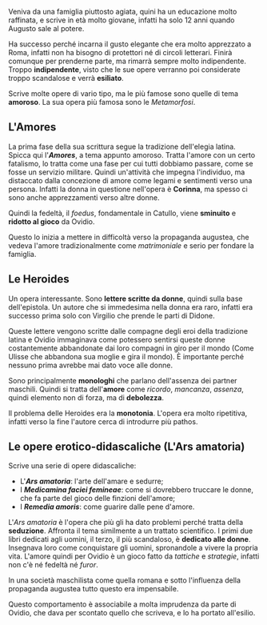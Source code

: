 Veniva da una famiglia piuttosto agiata, quini ha un educazione molto raffinata, e scrive in età molto giovane, infatti ha solo 12 anni quando Augusto sale al potere. 

Ha successo perché incarna il gusto elegante che era molto apprezzato a Roma, infatti non ha bisogno di protettori né di circoli letterari. Finirà comunque per prenderne parte, ma rimarrà sempre molto indipendente. Troppo **indipendente**, visto che le sue opere verranno poi considerate troppo scandalose e verrà **esiliato**. 

Scrive molte opere di vario tipo, ma le più famose sono quelle di tema **amoroso**. La sua opera più famosa sono le *Metamorfosi*. 

## L'Amores 

La prima fase della sua scrittura segue la tradizione dell'elegia latina.  
Spicca qui l'***Amores***, a tema appunto amoroso. Tratta l'amore con un certo fatalismo, lo tratta come una fase per cui tutti dobbiamo passare, come se fosse un servizio militare. 
Quindi un'attività che impegna l'individuo, ma distaccato dalla concezione di amore come legami e sentimenti verso una persona. Infatti la donna in questione nell'opera è **Corinna**, ma spesso ci sono anche apprezzamenti verso altre donne.  

Quindi la fedeltà, il *foedus*, fondamentale in Catullo, viene **sminuito** e **ridotto al gioco** da Ovidio.  

Questo lo inizia a mettere in difficoltà verso la propaganda augustea, che vedeva l'amore tradizionalmente come *matrimoniale* e serio per fondare la famiglia. 

## Le Heroides 

Un opera interessante. Sono **lettere scritte da donne**, quindi sulla base dell'epistola. Un autore che si immedesima nella donna era raro, infatti era successo prima solo con Virgilio che prende le parti di Didone. 

Queste lettere vengono scritte dalle compagne degli eroi della tradizione latina e Ovidio immaginava come potessero sentirsi queste donne costantemente abbandonate dai loro compagni in giro per il mondo (Come Ulisse che abbandona sua moglie e gira il mondo). È importante perché nessuno prima avrebbe mai dato voce alle donne. 

Sono principalmente **monologhi** che parlano dell'assenza dei partner maschili. Quindi si tratta dell'**amore** come *ricordo*, *mancanza*, *assenza*, quindi elemento non di forza, ma di **debolezza**. 

Il problema delle Heroides era la **monotonia**. L'opera era molto ripetitiva, infatti verso la fine l'autore cerca di introdurre più pathos. 

## Le opere erotico-didascaliche (L'Ars amatoria) 

Scrive una serie di opere didascaliche: 

- L'***Ars amatoria***: l'arte dell'amare e sedurre; 
- I ***Medicamina faciei femineae***: come si dovrebbero truccare le donne, che fa parte del gioco delle finzioni dell'amore; 
- I ***Remedia amoris***: come guarire dalle pene d'amore. 

L'*Ars amatoria* è l'opera che più gli ha dato problemi perché tratta della **seduzione**. Affronta il tema similmente a un trattato scientifico. I primi due libri dedicati agli uomini, il terzo, il più scandaloso, è **dedicato alle donne**. Insegnava loro come conquistare gli uomini, spronandole a vivere la propria vita. L'amore quindi per Ovidio è un gioco fatto da *tattiche* e *strategie*, infatti non c'è né fedeltà né *furor*. 

In una società maschilista come quella romana e sotto l'influenza della propaganda augustea tutto questo era impensabile. 

Questo comportamento è associabile a molta imprudenza da parte di Ovidio, che dava per scontato quello che scriveva, e lo ha portato all'esilio. 